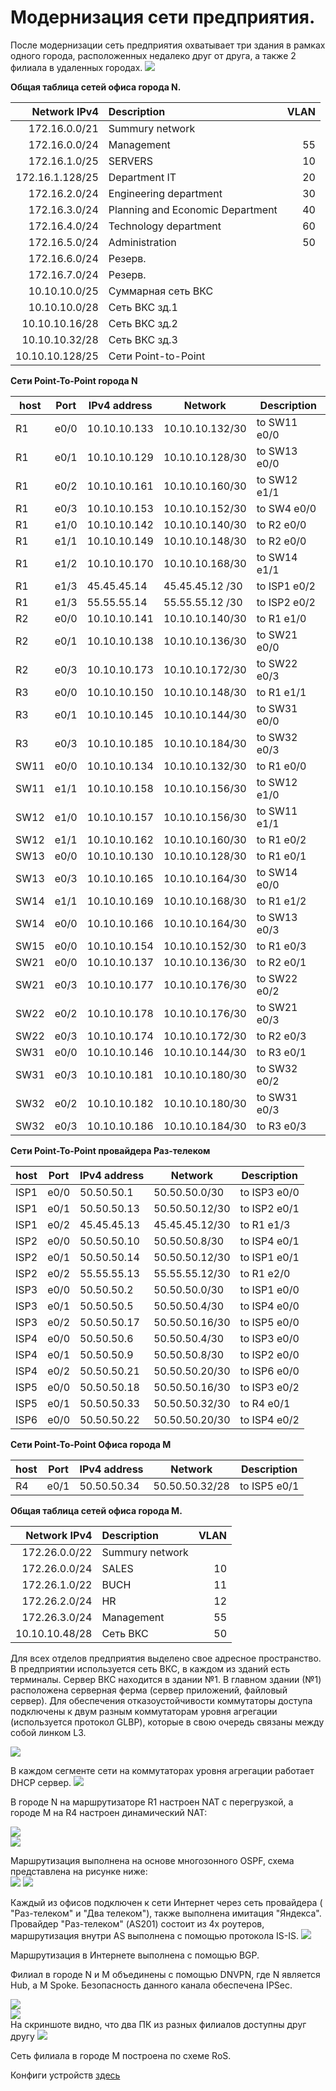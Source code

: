 # Модернизация сети предприятия.
После модернизации сеть предприятия охватывает три здания в рамках одного города, расположенных недалеко друг от друга, а также 2 филиала в удаленных городах.
![](pic/map4.png) 
  
 **Общая таблица сетей офиса города N.**

| Network IPv4     | Description                     | VLAN                |
|-----------------:|:--------------------------------|--------------------:|
| 172.16.0.0/21    | Summury network                 |                     |  
| 172.16.0.0/24    | Management                      | 55                  |
| 172.16.1.0/25    | SERVERS                         | 10                  | 
| 172.16.1.128/25  | Department IT                   | 20                  |
| 172.16.2.0/24    | Engineering department          | 30                  |
| 172.16.3.0/24    | Planning and Economic Department| 40                  | 
| 172.16.4.0/24    | Technology department           | 60                  | 
| 172.16.5.0/24    | Administration                  | 50                  |
| 172.16.6.0/24    | Резерв.                         |                     | 
| 172.16.7.0/24    | Резерв.                         |                     | 
| 10.10.10.0/25    | Суммарная сеть ВКС              |                     | 
| 10.10.10.0/28    | Сеть ВКС зд.1                   |                     | 
| 10.10.10.16/28   | Сеть ВКС зд.2                   |                     | 
| 10.10.10.32/28   | Сеть ВКС зд.3                   |                     | 
| 10.10.10.128/25  | Сети Point-to-Point             |                     |  

**Сети Point-To-Point города N**

| host | Port  | IPv4 address |   Network       | Description  |
|------|-------|--------------|-----------------|--------------|
| R1   | e0/0  | 10.10.10.133 | 10.10.10.132/30 | to SW11 e0/0 |   
| R1   | e0/1  | 10.10.10.129 | 10.10.10.128/30 | to SW13 e0/0 |
| R1   | e0/2  | 10.10.10.161 | 10.10.10.160/30 | to SW12 e1/1 |
| R1   | e0/3  | 10.10.10.153 | 10.10.10.152/30 | to SW4 e0/0  |  
| R1   | e1/0  | 10.10.10.142 | 10.10.10.140/30 | to R2 e0/0   |  
| R1   | e1/1  | 10.10.10.149 | 10.10.10.148/30 | to R2 e0/0   | 
| R1   | e1/2  | 10.10.10.170 | 10.10.10.168/30 | to SW14 e1/1 |
| R1   | e1/3  | 45.45.45.14  | 45.45.45.12 /30 | to ISP1 e0/2 |
| R1   | e1/3  | 55.55.55.14  | 55.55.55.12 /30 | to ISP2 e0/2 |
| R2   | e0/0  | 10.10.10.141 | 10.10.10.140/30 | to R1 e1/0   |    
| R2   | e0/1  | 10.10.10.138 | 10.10.10.136/30 | to SW21 e0/0 |
| R2   | e0/3  | 10.10.10.173 | 10.10.10.172/30 | to SW22 e0/3 |
| R3   | e0/0  | 10.10.10.150 | 10.10.10.148/30 | to R1 e1/1   |
| R3   | e0/1  | 10.10.10.145 | 10.10.10.144/30 | to SW31 e0/0 |
| R3   | e0/3  | 10.10.10.185 | 10.10.10.184/30 | to SW32 e0/3 |
| SW11 | e0/0  | 10.10.10.134 | 10.10.10.132/30 | to R1 e0/0   |
| SW11 | e1/1  | 10.10.10.158 | 10.10.10.156/30 | to SW12 e1/0 |
| SW12 | e1/0  | 10.10.10.157 | 10.10.10.156/30 | to SW11 e1/1 |
| SW12 | e1/1  | 10.10.10.162 | 10.10.10.160/30 | to R1 e0/2   |
| SW13 | e0/0  | 10.10.10.130 | 10.10.10.128/30 | to R1 e0/1   |
| SW13 | e0/3  | 10.10.10.165 | 10.10.10.164/30 | to SW14 e0/0 |
| SW14 | e1/1  | 10.10.10.169 | 10.10.10.168/30 | to R1 e1/2   |
| SW14 | e0/0  | 10.10.10.166 | 10.10.10.164/30 | to SW13 e0/3 |
| SW15 | e0/0  | 10.10.10.154 | 10.10.10.152/30 | to R1 e0/3   |
| SW21 | e0/0  | 10.10.10.137 | 10.10.10.136/30 | to R2 e0/1   |
| SW21 | e0/3  | 10.10.10.177 | 10.10.10.176/30 | to SW22 e0/2 |
| SW22 | e0/2  | 10.10.10.178 | 10.10.10.176/30 | to SW21 e0/3 |
| SW22 | e0/3  | 10.10.10.174 | 10.10.10.172/30 | to R2 e0/3   |
| SW31 | e0/0  | 10.10.10.146 | 10.10.10.144/30 | to R3 e0/1   |
| SW31 | e0/3  | 10.10.10.181 | 10.10.10.180/30 | to SW32 e0/2 |
| SW32 | e0/2  | 10.10.10.182 | 10.10.10.180/30 | to SW31 e0/3 |
| SW32 | e0/3  | 10.10.10.186 | 10.10.10.184/30 | to R3 e0/3   |  
  
  **Сети Point-To-Point провайдера Раз-телеком**

| host | Port  | IPv4 address |   Network       | Description  |
|------|-------|--------------|-----------------|--------------|
| ISP1 | e0/0  | 50.50.50.1   | 50.50.50.0/30   | to ISP3 e0/0 |   
| ISP1 | e0/1  | 50.50.50.13  | 50.50.50.12/30  | to ISP2 e0/1 | 
| ISP1 | e0/2  | 45.45.45.13  | 45.45.45.12/30  | to R1 e1/3   | 
| ISP2 | e0/0  | 50.50.50.10  | 50.50.50.8/30   | to ISP4 e0/1 | 
| ISP2 | e0/1  | 50.50.50.14  | 50.50.50.12/30  | to ISP1 e0/1 | 
| ISP2 | e0/2  | 55.55.55.13  | 55.55.55.12/30  | to R1 e2/0   |    
| ISP3 | e0/0  | 50.50.50.2   | 50.50.50.0/30   | to ISP1 e0/0 |  
| ISP3 | e0/1  | 50.50.50.5   | 50.50.50.4/30   | to ISP4 e0/0 | 
| ISP3 | e0/2  | 50.50.50.17  | 50.50.50.16/30  | to ISP5 e0/0 | 
| ISP4 | e0/0  | 50.50.50.6   | 50.50.50.4/30   | to ISP3 e0/0 | 
| ISP4 | e0/1  | 50.50.50.9   | 50.50.50.8/30   | to ISP2 e0/0 | 
| ISP4 | e0/2  | 50.50.50.21  | 50.50.50.20/30  | to ISP6 e0/0 | 
| ISP5 | e0/0  | 50.50.50.18  | 50.50.50.16/30  | to ISP3 e0/2 |
| ISP5 | e0/1  | 50.50.50.33  | 50.50.50.32/30  | to R4 e0/1   |
| ISP6 | e0/0  | 50.50.50.22  | 50.50.50.20/30  | to ISP4 e0/2 |  

**Сети Point-To-Point Офиса города M**  

| host | Port  | IPv4 address |   Network       | Description  |  
|------|-------|--------------|-----------------|--------------|
| R4   | e0/1  | 50.50.50.34  | 50.50.50.32/28  | to ISP5 e0/1 |  

**Общая таблица сетей офиса города M.**

| Network IPv4     | Description                     | VLAN                |
|-----------------:|:--------------------------------|--------------------:|
| 172.26.0.0/22    | Summury network                 |                     |  
| 172.26.0.0/24    | SALES                           | 10                  |
| 172.26.1.0/22    | BUCH                            | 11                  | 
| 172.26.2.0/24    | HR                              | 12                  |
| 172.26.3.0/24    | Management                      | 55                  | 
| 10.10.10.48/28   | Сеть ВКС                        | 50                  | 


Для всех отделов предприятия выделено свое адресное пространство. В предприятии используется сеть ВКС, в каждом из зданий есть
терминалы. Сервер ВКС находится в здании №1.
В главном здании (№1) расположена серверная ферма (сервер приложений, файловый сервер). 
Для обеспечения отказоустойчивости коммутаторы доступа подключены к двум разным коммутаторам уровня агрегации (используется протокол GLBP), которые в свою очередь связаны между собой линком L3. 

![](pic/glbp.png) 

В каждом сегменте сети на коммутаторах уровня агрегации работает DHCP сервер. 
![](pic/dhcp.png) 

В городе N на маршрутизаторе R1 настроен NAT с перегрузкой, а городе M на R4 настроен динамический NAT: 

![](pic/nat1.png)  
![](pic/nat2.png)  

Маршрутизация выполнена на основе многозонного OSPF, схема представлена на рисунке ниже:  
![](pic/ospf.png) 
![](pic/ospf1.png)

Каждый из офисов подключен к сети Интернет через сеть провайдера ( "Раз-телеком" и "Два телеком"), также выполнена имитация "Яндекса". Провайдер "Раз-телеком" (AS201) состоит из 4х роутеров, маршрутизация внутри AS выполнена c помощью протокола IS-IS. 
![](pic/isis.png) 

Маршрутизация в Интернете выполнена с помощью BGP.  

Филиал в городе N и M объединены с помощью DNVPN, где N является Hub, а M Spoke. Безопасность данного канала обеспечена IPSec.  

![](pic/dnvpn.png)  
![](pic/dnvpn1.png)     
На скриншоте видно, что два ПК из разных филиалов доступны друг другу 
![](pic/ping.png) 

Сеть филиала в городе M построена по схеме RoS.

Конфиги устройств [здесь](config)   



